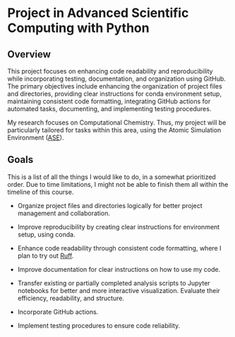 # Project in Advanced Scientific Computing with Python

## Overview
This project focuses on enhancing code readability and reproducibility while incorporating testing, documentation, and organization using GitHub. The primary objectives include enhancing the organization of project files and directories, providing clear instructions for conda environment setup, maintaining consistent code formatting, integrating GitHub actions for automated tasks, documenting, and implementing testing procedures.

My research focuses on Computational Chemistry. Thus, my project will be particularly tailored for tasks within this area, using the Atomic Simulation Environment ([ASE](https://wiki.fysik.dtu.dk/ase/)).

## Goals
This is a list of all the things I would like to do, in a somewhat prioritized order. Due to time limitations, I might not be able to finish them all within the timeline of this course.

- Organize project files and directories logically for better project management and collaboration.

- Improve reproducibility by creating clear instructions for environment setup, using conda.

- Enhance code readability through consistent code formatting, where I plan to try out [Ruff](https://github.com/astral-sh/ruff).

- Improve documentation for clear instructions on how to use my code.

- Transfer existing or partially completed analysis scripts to Jupyter notebooks for better and more interactive visualization. Evaluate their efficiency, readability, and structure.

- Incorporate GitHub actions.

- Implement testing procedures to ensure code reliability.

